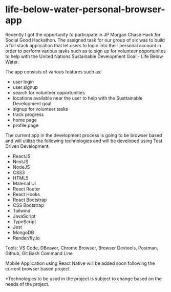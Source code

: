 # life-below-water-personal-browser-app

Recently I got the opportunity to participate in JP Morgan Chase Hack for Social Good Hackathon. The assigned task for our group of six was to build a full stack application that let users to login into their personal account in order to perform various tasks such as to sign up for volunteer opportunites to help with the United Nations Sustainable Development Goal - Life Below Water.

The app consists of various features such as: 
- user login
- user signup
- search for volunteer opportunities
- locations available near the user to help with the Susttainable Development goal
- signup for volunteer tasks
- track progress
- home page
- profile page

The current app in the development process is going to be browser based and will utilize the following technologies and will be developed using Test Driven Development:
- ReactJS
- NextJS
- NodeJS
- CSS3
- HTML5
- Material UI
- React Router
- React Hooks
- React Bootstrap
- CSS Bootstrap
- Tailwind
- JavaScript
- TypeScript
- Jest
- MongoDB
- Render/fly.io

Tools: VS Code, DBeaver, Chrome Browser, Browser Devtools, Postman, Github, Git Bash Command Line

Mobile Application using React Native will be added soon following the current browser based project.
<p>
*Technologies to be used in the project is subject to change based on the needs of the project.
</p>
